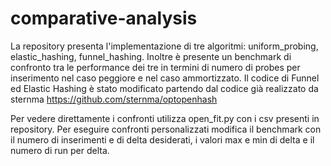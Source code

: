 # comparative-analysis
La repository presenta l'implementazione di tre algoritmi: uniform_probing, elastic_hashing, funnel_hashing. Inoltre è presente un benchmark di confronto tra le performance dei tre in termini di numero di probes per inserimento nel caso peggiore e nel caso ammortizzato.
Il codice di Funnel ed Elastic Hashing è stato modificato partendo dal codice già realizzato da sternma https://github.com/sternma/optopenhash

Per vedere direttamente i confronti utilizza open_fit.py con i csv presenti in repository. 
Per eseguire confronti personalizzati modifica il benchmark con il numero di inserimenti e di delta desiderati, i valori max e min di delta e il numero di run per delta.
